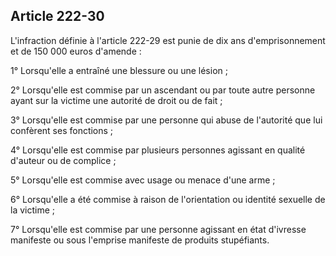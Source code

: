 Article 222-30
----
L'infraction définie à l'article 222-29 est punie de dix ans d'emprisonnement et
de 150 000 euros d'amende :

1° Lorsqu'elle a entraîné une blessure ou une lésion ;

2° Lorsqu'elle est commise par un ascendant ou par toute autre personne ayant
sur la victime une autorité de droit ou de fait ;

3° Lorsqu'elle est commise par une personne qui abuse de l'autorité que lui
confèrent ses fonctions ;

4° Lorsqu'elle est commise par plusieurs personnes agissant en qualité d'auteur
ou de complice ;

5° Lorsqu'elle est commise avec usage ou menace d'une arme ;

6° Lorsqu'elle a été commise à raison de l'orientation ou identité sexuelle de
la victime ;

7° Lorsqu'elle est commise par une personne agissant en état d'ivresse manifeste
ou sous l'emprise manifeste de produits stupéfiants.
